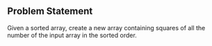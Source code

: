 ## Problem Statement

Given a sorted array, create a new array containing squares of all the number of the input array in the sorted order.